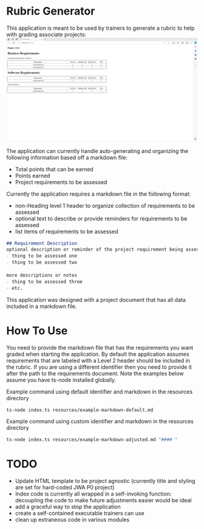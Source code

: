 # Rubric Generator
This application is meant to be used by trainers to generate a rubric to help with grading associate projects:
![example rubric](resources/Generated-Rubric-Current.png)

The application can currently handle auto-generating and organizing the following information based off a markdown file:
- Total points that can be earned
- Points earned
- Project requirements to be assessed

Currently the application requires a markdown file in the following format:
- non-Heading level 1 header to organize collection of requirements to be assessed
- optional text to describe or provide reminders for requirements to be assessed
- list items of requirements to be assessed
```markdown
## Requirement Description
optional description or reminder of the project requirement being assessed
- thing to be assessed one
- thing to be assessed two

more descriptions or notes
- thing to be assessed three
- etc.
```

This application was designed with a project document that has all data included in a markdown file.

# How To Use
You need to provide the markdown file that has the requirements you want graded when starting the application. By default the application assumes requirements that are labeled with a Level 2 header should be included in the rubric. If you are using a different identifier then you need to provide it after the path to the requirements document. Note the examples below assume you have ts-node installed globally.

Example command using default identifier and markdown in the resources directory
```bash
ts-node index.ts resources/example-markdown-default.md
```

Example command using custom identifier and markdown in the resources directory
```bash
ts-node index.ts resources/example-markdown-adjusted.md "#### "
```

# TODO
- Update HTML template to be project agnostic (currently title and styling are set for hard-coded JWA P0 project)
- Index code is currently all wrapped in a self-invoking function: decoupling the code to make future adjustments easier would be ideal
- add a graceful way to stop the application
- create a self-contained executable trainers can use
- clean up extraneous code in various modules